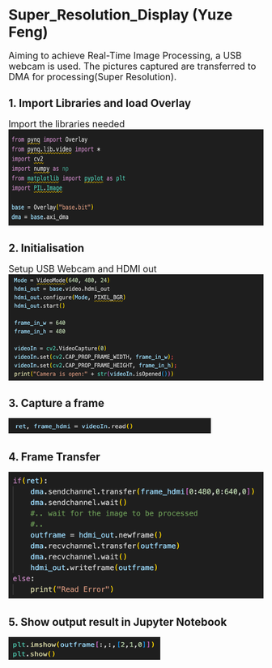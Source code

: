 # Super_Resolution_Display (Yuze Feng)

<font size = 4>
  
Aiming to achieve Real-Time Image Processing, a USB webcam is used. The pictures captured are transferred to DMA for processing(Super Resolution).
  
</font>

## 1. Import Libraries and load Overlay
  
<font size = 4>
Import the libraries needed
</font>

<img src = "Lib.png" width = "600" height = "190" />

## 2. Initialisation

<font size = 4>
Setup USB Webcam and HDMI out
</font>

<img src = "Initialisation.png" width = "600" height = "210" />

## 3. Capture a frame

<font size = 4>
</font>

<img src = "Capture.png" width = "400" height = "30" />

## 4. Frame Transfer

<font size = 4>
</font>

<img src = "DMA.png" width = "550" height = "250" />

## 5. Show output result in Jupyter Notebook

<font size = 4>
</font>

<img src = "Plot.png" width = "300" height = "45" />
